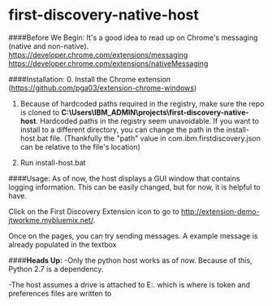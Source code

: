 # first-discovery-native-host

####Before We Begin:
It's a good idea to read up on Chrome's messaging (native and non-native).
https://developer.chrome.com/extensions/messaging
https://developer.chrome.com/extensions/nativeMessaging

####Installation:
0. Install the Chrome extension (https://github.com/pga03/extension-chrome-windows)

1. Because of hardcoded paths required in the registry, make sure the repo is cloned to
**C:\Users\IBM_ADMIN\projects\first-discovery-native-host**. Hardcoded paths in
the registry seem unavoidable. If you want to install to a different directory, you can change
the path in the install-host.bat file. (Thankfully the "path" value  in
com.ibm.firstdiscovery.json can be relative to the file's location)

2. Run install-host.bat

####Usage:
As of now, the host displays a GUI window that contains logging information.
This can be easily changed, but for now, it is helpful to have.

Click on the First Discovery Extension icon to go to http://extension-demo-jtworkme.mybluemix.net/.

Once on the pages, you can try sending messages. A example message is already
populated in the textbox

####**Heads Up:**
-Only the python host works as of now. Because of this, Python 2.7 is a
dependency.

-The host assumes a drive is attached to E:. which is where is token and
preferences files are written to

